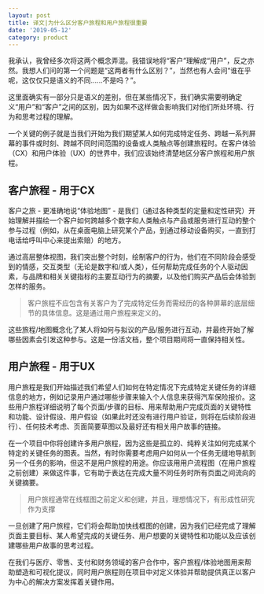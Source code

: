 ```yaml
---
layout: post
title: 译文|为什么区分客户旅程和用户旅程很重要
date: '2019-05-12'
category: product
---
```


我承认，我曾经多次将这两个概念弄混。我错误地将“客户”理解成“用户”，反之亦然。我想人们问的第一个问题是“这两者有什么区别？”，当然也有人会问“谁在乎呢，这仅仅只是语义的不同......不是吗？”。

这里面确实有一部分只是语义的差别，但在某些情况下，我们确实需要明确定义“用户”和“客户”之间的区别，因为如果不这样做会影响我们对他们所处环境、行为和思考过程的理解。

一个关键的例子就是当我们开始为我们期望某人如何完成特定任务、跨越一系列屏幕的事件或时刻、跨越不同时间范围的设备或人类触点等创建旅程时。在客户体验（CX）和用户体验（UX）的世界中，我们应该始终清楚地区分客户旅程和用户旅程。

## 客户旅程 - 用于CX

客户之旅 - 更准确地说“体验地图” - 是我们（通过各种类型的定量和定性研究）开始理解并描绘一个客户如何跨越多个数字和人类触点与产品或服务进行互动的整个参与过程（例如，从在桌面电脑上研究某个产品，到通过移动设备购买，一直到打电话给呼叫中心来提出索赔）的地方。

通过高层整体视图，我们突出整个时刻，绘制客户的行为，他们在不同阶段会感受到的情感，交互类型（无论是数字和/或人类），任何帮助完成任务的个人驱动因素，与品牌和相关关键指标的主要互动行为的摘要，以及他们购买产品后会体验到怎样的服务。

> 客户旅程不应包含有关客户为了完成特定任务而需经历的各种屏幕的底层细节的具体信息。这是通过用户旅程来定义的。

这些旅程/地图概念化了某人将如何与拟议的产品/服务进行互动，并最终开始了解哪些因素会引发这种参与。这是一份活文档，整个项目期间将一直保持相关性。

## 用户旅程 - 用于UX

用户旅程是我们开始描述我们希望人们如何在特定情况下完成特定关键任务的详细信息的地方，例如记录用户通过哪些步骤来输入个人信息来获得汽车保险报价。这些用户旅程详细说明了每个页面/步骤的目标、用来帮助用户完成页面的关键特性和功能、设计假设、用户假设（如果此时还没有进行用户验证，则将在后续阶段进行）、任何技术考虑、页面简要草图以及最好还有相关用户故事的链接。

在一个项目中你将创建许多用户旅程，因为这些是孤立的、纯粹关注如何完成某个特定的关键任务的图表。当然，有时你需要考虑用户如何从一个任务无缝地导航到另一个任务的影响，但这不是用户旅程的用途。你应该用用户流程图（在用户旅程之前创建）来做这件事，它有助于表达在完成大量不同任务时所有页面之间流向的关键摘要。

> 用户旅程通常在线框图之前定义和创建，并且，理想情况下，有形成性研究作为支撑

一旦创建了用户旅程，它们将会帮助加快线框图的创建，因为我们已经完成了理解页面主要目标、某人希望完成的关键任务、用户想要的关键特性和功能以及应该创建哪些用户故事的思考过程。

在我们与医疗、零售、支付和财务领域的客户合作中，客户旅程/体验地图用来帮助塑造和可视化提议，同时用户旅程则在项目中对定义体验并帮助提供真正以客户为中心的解决方案发挥着关键作用。